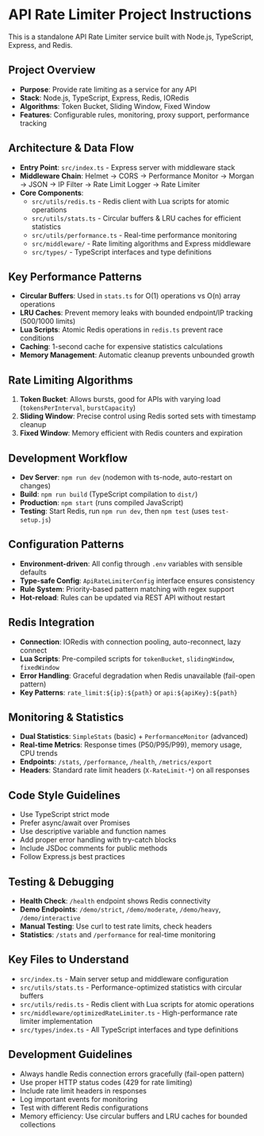 <!-- Use this file to provide workspace-specific custom instructions to Copilot. For more details, visit https://code.visualstudio.com/docs/copilot/copilot-customization#_use-a-githubcopilotinstructionsmd-file -->

# API Rate Limiter Project Instructions

This is a standalone API Rate Limiter service built with Node.js, TypeScript, Express, and Redis.

## Project Overview
- **Purpose**: Provide rate limiting as a service for any API
- **Stack**: Node.js, TypeScript, Express, Redis, IORedis
- **Algorithms**: Token Bucket, Sliding Window, Fixed Window
- **Features**: Configurable rules, monitoring, proxy support, performance tracking

## Architecture & Data Flow
- **Entry Point**: `src/index.ts` - Express server with middleware stack
- **Middleware Chain**: Helmet → CORS → Performance Monitor → Morgan → JSON → IP Filter → Rate Limit Logger → Rate Limiter
- **Core Components**:
  - `src/utils/redis.ts` - Redis client with Lua scripts for atomic operations
  - `src/utils/stats.ts` - Circular buffers & LRU caches for efficient statistics
  - `src/utils/performance.ts` - Real-time performance monitoring
  - `src/middleware/` - Rate limiting algorithms and Express middleware
  - `src/types/` - TypeScript interfaces and type definitions

## Key Performance Patterns
- **Circular Buffers**: Used in `stats.ts` for O(1) operations vs O(n) array operations
- **LRU Caches**: Prevent memory leaks with bounded endpoint/IP tracking (500/1000 limits)
- **Lua Scripts**: Atomic Redis operations in `redis.ts` prevent race conditions
- **Caching**: 1-second cache for expensive statistics calculations
- **Memory Management**: Automatic cleanup prevents unbounded growth

## Rate Limiting Algorithms
1. **Token Bucket**: Allows bursts, good for APIs with varying load (`tokensPerInterval`, `burstCapacity`)
2. **Sliding Window**: Precise control using Redis sorted sets with timestamp cleanup
3. **Fixed Window**: Memory efficient with Redis counters and expiration

## Development Workflow
- **Dev Server**: `npm run dev` (nodemon with ts-node, auto-restart on changes)
- **Build**: `npm run build` (TypeScript compilation to `dist/`)
- **Production**: `npm start` (runs compiled JavaScript)
- **Testing**: Start Redis, run `npm run dev`, then `npm test` (uses `test-setup.js`)

## Configuration Patterns
- **Environment-driven**: All config through `.env` variables with sensible defaults
- **Type-safe Config**: `ApiRateLimiterConfig` interface ensures consistency
- **Rule System**: Priority-based pattern matching with regex support
- **Hot-reload**: Rules can be updated via REST API without restart

## Redis Integration
- **Connection**: IORedis with connection pooling, auto-reconnect, lazy connect
- **Lua Scripts**: Pre-compiled scripts for `tokenBucket`, `slidingWindow`, `fixedWindow`
- **Error Handling**: Graceful degradation when Redis unavailable (fail-open pattern)
- **Key Patterns**: `rate_limit:${ip}:${path}` or `api:${apiKey}:${path}`

## Monitoring & Statistics
- **Dual Statistics**: `SimpleStats` (basic) + `PerformanceMonitor` (advanced)
- **Real-time Metrics**: Response times (P50/P95/P99), memory usage, CPU trends
- **Endpoints**: `/stats`, `/performance`, `/health`, `/metrics/export`
- **Headers**: Standard rate limit headers (`X-RateLimit-*`) on all responses

## Code Style Guidelines
- Use TypeScript strict mode
- Prefer async/await over Promises
- Use descriptive variable and function names
- Add proper error handling with try-catch blocks
- Include JSDoc comments for public methods
- Follow Express.js best practices

## Testing & Debugging
- **Health Check**: `/health` endpoint shows Redis connectivity
- **Demo Endpoints**: `/demo/strict`, `/demo/moderate`, `/demo/heavy`, `/demo/interactive`
- **Manual Testing**: Use curl to test rate limits, check headers
- **Statistics**: `/stats` and `/performance` for real-time monitoring

## Key Files to Understand
- `src/index.ts` - Main server setup and middleware configuration
- `src/utils/stats.ts` - Performance-optimized statistics with circular buffers
- `src/utils/redis.ts` - Redis client with Lua scripts for atomic operations
- `src/middleware/optimizedRateLimiter.ts` - High-performance rate limiter implementation
- `src/types/index.ts` - All TypeScript interfaces and type definitions

## Development Guidelines
- Always handle Redis connection errors gracefully (fail-open pattern)
- Use proper HTTP status codes (429 for rate limiting)
- Include rate limit headers in responses
- Log important events for monitoring
- Test with different Redis configurations
- Memory efficiency: Use circular buffers and LRU caches for bounded collections
